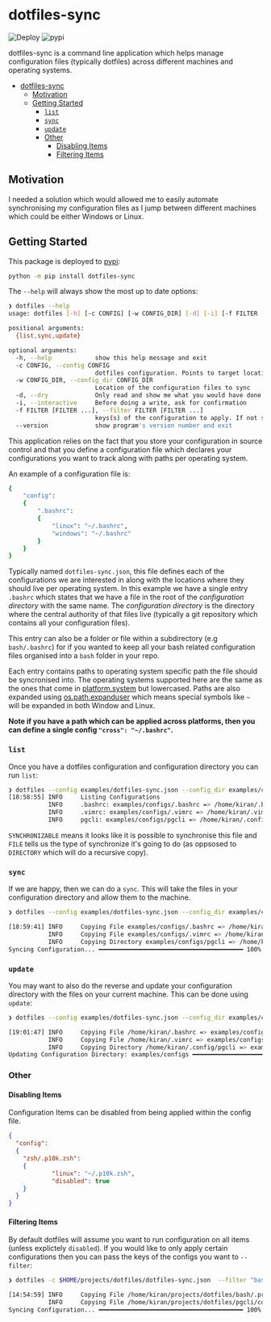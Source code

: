 # dotfiles-sync

![Deploy](https://github.com/kiran94/dotfiles-sync/workflows/Deploy/badge.svg) ![pypi](https://img.shields.io/pypi/v/dotfiles-sync)

dotfiles-sync is a command line application which helps manage configuration files (typically dotfiles) across different machines and operating systems. 

- [dotfiles-sync](#dotfiles-sync)
  - [Motivation](#motivation)
  - [Getting Started](#getting-started)
    - [`list`](#list)
    - [`sync`](#sync)
    - [`update`](#update)
    - [Other](#other)
      - [Disabling Items](#disabling-items)
      - [Filtering Items](#filtering-items)

## Motivation

I needed a solution which would allowed me to easily automate synchronising my configuration files as I jump between different machines which could be either Windows or Linux.

## Getting Started

This package is deployed to [pypi](https://pypi.org/project/dotfiles-sync/):

```sh
python -m pip install dotfiles-sync
```


The `--help` will always show the most up to date options:

```sh
❯ dotfiles --help
usage: dotfiles [-h] [-c CONFIG] [-w CONFIG_DIR] [-d] [-i] [-f FILTER [FILTER ...]] [--version] {list,sync,update} ...

positional arguments:
  {list,sync,update}

optional arguments:
  -h, --help            show this help message and exit
  -c CONFIG, --config CONFIG
                        dotfiles configuration. Points to target locations.
  -w CONFIG_DIR, --config_dir CONFIG_DIR
                        Location of the configuration files to sync
  -d, --dry             Only read and show me what you would have done
  -i, --interactive     Before doing a write, ask for confirmation
  -f FILTER [FILTER ...], --filter FILTER [FILTER ...]
                        keys(s) of the configuration to apply. If not set then apply them all
  --version             show program's version number and exit
```

This application relies on the fact that you store your configuration in source control and that you define a configuration file which declares your configurations you want to track along with paths per operating system. 

An example of a configuration file is:

```sh
{
    "config": 
    {
        ".bashrc": 
        {
            "linux": "~/.bashrc",
            "windows": "~/.bashrc"
        }
    }
}
```

Typically named `dotfiles-sync.json`, this file defines each of the configurations we are interested in along with the locations where they should live per operating system. In this example we have a single entry `.bashrc` which states that we have a file in the root of the *configuration directory* with the same name. The *configuration directory* is the directory where the central authority of that files live (typically a git repository which contains all your configuration files).

This entry can also be a folder or file within a subdirectory (e.g `bash/.bashrc`) for if you wanted to keep all your bash related configuration files organised into a `bash` folder in your repo.

Each entry contains paths to operating system specific path the file should be syncronised into. The operating systems supported here are the same as the ones that come in [platform.system](https://docs.python.org/3/library/platform.html#platform.system) but lowercased. Paths are also expanded using [os.path.expanduser](https://docs.python.org/3/library/os.path.html#os.path.expanduser) which means special symbols like `~` will be expanded in both Window and Linux.

**Note if you have a path which can be applied across platforms, then you can define a single config `"cross": "~/.bashrc"`.**

### `list`

Once you have a dotfiles configuration and configuration directory you can run `list`:

```sh
❯ dotfiles --config examples/dotfiles-sync.json --config_dir examples/configs list
[18:58:55] INFO     Listing Configurations
           INFO     .bashrc: examples/configs/.bashrc => /home/kiran/.bashrc (ConfigurationMatchStatus.SYNCHRONIZABLE | ConfigurationFileType.FILE)
           INFO     .vimrc: examples/configs/.vimrc => /home/kiran/.vimrc (ConfigurationMatchStatus.SYNCHRONIZABLE | ConfigurationFileType.FILE)
           INFO     pgcli: examples/configs/pgcli => /home/kiran/.config/pgcli (ConfigurationMatchStatus.SYNCHRONIZABLE | ConfigurationFileType.DIRECTORY)
```

`SYNCHRONIZABLE` means it looks like it is possible to synchronise this file and `FILE` tells us the type of synchronize it's going to do (as oppsosed to `DIRECTORY` which will do a recursive copy).

### `sync`

If we are happy, then we can do a `sync`. This will take the files in your configuration directory and allow them to the machine.

```sh
❯ dotfiles --config examples/dotfiles-sync.json --config_dir examples/configs sync

[18:59:41] INFO     Copying File examples/configs/.bashrc => /home/kiran/.bashrc
           INFO     Copying File examples/configs/.vimrc => /home/kiran/.vimrc
           INFO     Copying Directory examples/configs/pgcli => /home/kiran/.config/pgcli
Syncing Configuration... ━━━━━━━━━━━━━━━━━━━━━━━━━━━━━━━━━━━━━━━━ 100% 0:00:00
```

### `update`

You may want to also do the reverse and update your configuration directory with the files on your current machine. This can be done using `update`:

```sh
❯ dotfiles --config examples/dotfiles-sync.json --config_dir examples/configs update

[19:01:47] INFO     Copying File /home/kiran/.bashrc => examples/configs/.bashrc
           INFO     Copying File /home/kiran/.vimrc => examples/configs/.vimrc
           INFO     Copying Directory /home/kiran/.config/pgcli => examples/configs/pgcli
Updating Configuration Directory: examples/configs ━━━━━━━━━━━━━━━━━━━━━━━━━━━━━━━━━━━━━━━━ 100% 0:00:00
```

### Other

#### Disabling Items

Configuration Items can be disabled from being applied within the config file.

```json
{
  "config":
  {
    "zsh/.p10k.zsh": 
    {
            "linux": "~/.p10k.zsh",
            "disabled": true
    }
  }
}
```

#### Filtering Items

By default dotfiles will assume you want to run configuration on all items (unless explictely `disabled`). If you would like to only apply certain configurations then you can pass the keys of the configs you want to `--filter`:

```sh
❯ dotfiles -c $HOME/projects/dotfiles/dotfiles-sync.json  --filter "bash/.profile" "pgcli/config" -w $HOME/projects/dotfiles/ sync

[14:54:59] INFO     Copying File /home/kiran/projects/dotfiles/bash/.profile => /home/kiran/.profile                                                                                                                
           INFO     Copying File /home/kiran/projects/dotfiles/pgcli/config => /home/kiran/.config/pgcli/config                                                                                                     
Syncing Configuration... ━━━━━━━━━━━━━━━━━━━━━━━━━━━━━━━━━━━━━━━━ 100% 0:00:00
```